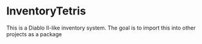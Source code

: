 # InventoryTetris
This is a Diablo II-like inventory system. The goal is to import this into other projects as a package
